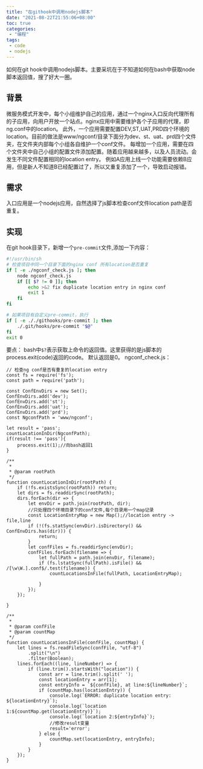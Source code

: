```yaml
---
title: "在githook中调用nodejs脚本"
date: "2021-08-22T21:55:06+08:00"
toc: true
categories:
 - "编程"
tags:
 - code
 - nodejs
---
```

如何在git hook中调用nodejs脚本。主要采坑在于不知道如何在bash中获取node脚本返回值，搜了好大一圈。
<!--more-->
## 背景
微服务模式开发中，每个小组维护自己的应用，通过一个nginx入口反向代理所有的子应用，向用户开放一个站点。nginx应用中需要维护各个子应用的代理，即ng.conf中的location。
此外，一个应用需要配置DEV,ST,UAT,PRD四个环境的location。目前的做法是www/ngconf/目录下面分为dev、st、uat、prd四个文件夹，在文件夹内部每个小组各自维护一个conf文件。
每增加一个应用，需要在四个文件夹中自己小组的配置文件添加配置。随着应用越来越多，以及人员流动。会发生不同文件配置相同的location entry。 例如A应用上线一个功能需要依赖B应用，但是新人不知道B已经配置过了，所以又重复添加了一个，导致启动报错。

## 需求
入口应用是一个nodejs应用，自然选择了js脚本检查conf文件location path是否重复。

## 实现
在git hook目录下，新增一个`pre-commit`文件,添加一下内容：
```bash
#!/usr/bin/sh
# 检查项目中同一个目录下面的nginx conf 所有location是否重复
if [ -e ./ngconf_check.js ]; then
    node ngconf_check.js
    if [[ $? != 0 ]]; then
        echo >&2 fix duplicate location entry in nginx conf
        exit 1
    fi
fi

# 如果项目有自定义pre-commit，执行
if [ -e ././githooks/pre-commit ]; then
    ./.git/hooks/pre-commit "$@"
fi
exit 0
```
要点： bash中`$?`表示获取上命令的返回值。这里获得的是js脚本的process.exit(code)返回的code。 默认返回是0。
ngconf_check.js：

```
// 检查ng conf是否有重复的location entry
const fs = require('fs');
const path = require('path');

const ConfEnvDirs = new Set();
ConfEnvDirs.add('dev');
ConfEnvDirs.add('st');
ConfEnvDirs.add('uat');
ConfEnvDirs.add('prd');
const NgconfPath = 'www/ngconf';

let result = 'pass';
countLocationInDir(NgconfPath);
if(result !== 'pass'){
    process.exit(1);//向bash返回1
}

/**
 *
 * @param rootPath
 */
function countLocationInDir(rootPath) {
    if (!fs.existsSync(rootPath)) return;
    let dirs = fs.readdirSync(rootPath);
    dirs.forEach(dir => {
        let envDir = path.join(rootPath, dir);
        //只处理四个环境目录下的conf文件,每个目录用一个map记录
        const LocationEntryMap = new Map();//location entry -> file,line
        if (!(fs.statSync(envDir).isDirectory() && ConfEnvDirs.has(dir))) {
            return;
        }
        let confFiles = fs.readdirSync(envDir);
        confFiles.forEach(filename => {
            let fullPath = path.join(envDir, filename);
            if (fs.lstatSync(fullPath).isFile() && /[\w\W.].conf$/.test(filename)) {
                countLocationsInFile(fullPath, LocationEntryMap);

            }
        });
    });

}

/**
 *
 * @param confFile
 * @param countMap
 */
function countLocationsInFile(confFile, countMap) {
    let lines = fs.readFileSync(confFile, "utf-8")
        .split("\n")
        .filter(Boolean);
    lines.forEach((line, lineNumber) => {
        if (line.trim().startsWith("location")) {
            const arr = line.trim().split(' ');
            const locationEntry = arr[1];
            const entryInfo = `${confFile}, at line:${lineNumber}`;
            if (countMap.has(locationEntry)) {
                console.log(`ERROR: duplicate location entry: ${locationEntry}`);
                console.log(`location 1:${countMap.get(locationEntry)}`);
                console.log(`location 2:${entryInfo}`);                
                //修改result变量
                result='error';
            } else {
                countMap.set(locationEntry, entryInfo);
            }
        }
    });
}
```